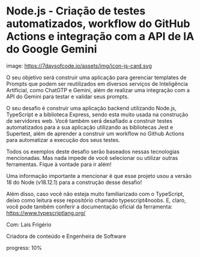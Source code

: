 # Node.js - Criação de testes automatizados, workflow do GitHub Actions e integração com a API de IA do Google Gemini
image: https://7daysofcode.io/assets/img/icon-js-card.svg

O seu objetivo será construir uma aplicação para gerenciar templates de Prompts que podem ser reutilizados em diversos serviços de Inteligência Artificial, como ChatGTP e Gemini, além de realizar uma integração com a API do Gemini para testar e validar seus prompts.

O seu desafio é construir uma aplicação backend utilizando Node.js, TypeScript e a biblioteca Express, sendo esta muito usada na construção de servidores web. Você também será desafiado a construir testes automatizados para a sua aplicação utilizando as bibliotecas Jest e Supertest, além de aprender a construir um workflow no Github Actions para automatizar a execução dos seus testes.

Todos os exemplos deste desafio serão baseados nessas tecnologias mencionadas. Mas nada impede de você selecionar ou utilizar outras ferramentas. Fique à vontade para ir além!

Uma informação importante a mencionar é que esse projeto usou a versão 18 do Node (v18.12.1) para a construção desse desafio!

Além disso, caso você não esteja muito familiarizado com o TypeScript, deixo como leitura esse repositório chamado typescript4noobs. E, claro, você pode também conferir a documentação oficial da ferramenta: https://www.typescriptlang.org/

Com: 
Lais Frigério

Criadora de conteúdo e Engenheira de Software

progress: 10%